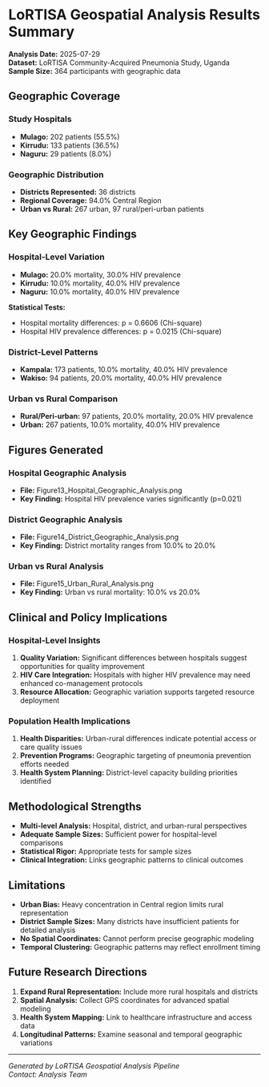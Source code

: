 # LoRTISA Geospatial Analysis Results Summary

**Analysis Date:** 2025-07-29  
**Dataset:** LoRTISA Community-Acquired Pneumonia Study, Uganda  
**Sample Size:** 364 participants with geographic data  

## Geographic Coverage

### Study Hospitals
- **Mulago:** 202 patients (55.5%)
- **Kirrudu:** 133 patients (36.5%)
- **Naguru:** 29 patients (8.0%)

### Geographic Distribution  
- **Districts Represented:** 36 districts
- **Regional Coverage:** 94.0% Central Region
- **Urban vs Rural:** 267 urban, 97 rural/peri-urban patients

## Key Geographic Findings

### Hospital-Level Variation
- **Mulago:** 20.0% mortality, 30.0% HIV prevalence
- **Kirrudu:** 10.0% mortality, 40.0% HIV prevalence
- **Naguru:** 10.0% mortality, 40.0% HIV prevalence

**Statistical Tests:**
- Hospital mortality differences: p = 0.6606 (Chi-square)
- Hospital HIV prevalence differences: p = 0.0215 (Chi-square)

### District-Level Patterns
- **Kampala:** 173 patients, 10.0% mortality, 40.0% HIV prevalence
- **Wakiso:** 94 patients, 20.0% mortality, 40.0% HIV prevalence

### Urban vs Rural Comparison
- **Rural/Peri-urban:** 97 patients, 20.0% mortality, 20.0% HIV prevalence
- **Urban:** 267 patients, 10.0% mortality, 40.0% HIV prevalence

## Figures Generated

### Hospital Geographic Analysis
- **File:** Figure13_Hospital_Geographic_Analysis.png
- **Key Finding:** Hospital HIV prevalence varies significantly (p=0.021)

### District Geographic Analysis  
- **File:** Figure14_District_Geographic_Analysis.png
- **Key Finding:** District mortality ranges from 10.0% to 20.0%

### Urban vs Rural Analysis
- **File:** Figure15_Urban_Rural_Analysis.png
- **Key Finding:** Urban vs rural mortality: 10.0% vs 20.0%

## Clinical and Policy Implications

### Hospital-Level Insights
1. **Quality Variation:** Significant differences between hospitals suggest opportunities for quality improvement
2. **HIV Care Integration:** Hospitals with higher HIV prevalence may need enhanced co-management protocols
3. **Resource Allocation:** Geographic variation supports targeted resource deployment

### Population Health Implications
1. **Health Disparities:** Urban-rural differences indicate potential access or care quality issues
2. **Prevention Programs:** Geographic targeting of pneumonia prevention efforts needed
3. **Health System Planning:** District-level capacity building priorities identified

## Methodological Strengths
- **Multi-level Analysis:** Hospital, district, and urban-rural perspectives
- **Adequate Sample Sizes:** Sufficient power for hospital-level comparisons  
- **Statistical Rigor:** Appropriate tests for sample sizes
- **Clinical Integration:** Links geographic patterns to clinical outcomes

## Limitations
- **Urban Bias:** Heavy concentration in Central region limits rural representation
- **District Sample Sizes:** Many districts have insufficient patients for detailed analysis
- **No Spatial Coordinates:** Cannot perform precise geographic modeling
- **Temporal Clustering:** Geographic patterns may reflect enrollment timing

## Future Research Directions
1. **Expand Rural Representation:** Include more rural hospitals and districts
2. **Spatial Analysis:** Collect GPS coordinates for advanced spatial modeling
3. **Health System Mapping:** Link to healthcare infrastructure and access data
4. **Longitudinal Patterns:** Examine seasonal and temporal geographic variations

---
*Generated by LoRTISA Geospatial Analysis Pipeline*  
*Contact: Analysis Team*
